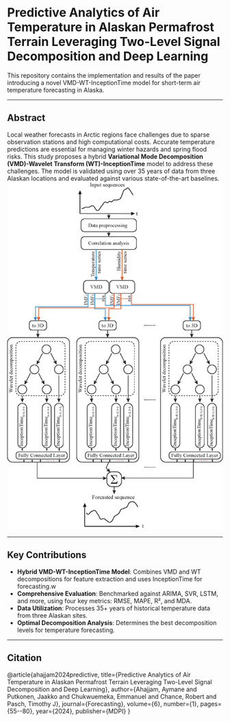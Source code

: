 # Predictive Analytics of Air Temperature in Alaskan Permafrost Terrain Leveraging Two-Level Signal Decomposition and Deep Learning

This repository contains the implementation and results of the paper introducing a novel VMD-WT-InceptionTime model for short-term air temperature forecasting in Alaska.

---

## Abstract

Local weather forecasts in Arctic regions face challenges due to sparse observation stations and high computational costs. Accurate temperature predictions are essential for managing winter hazards and spring flood risks. This study proposes a hybrid **Variational Mode Decomposition (VMD)-Wavelet Transform (WT)-InceptionTime** model to address these challenges. The model is validated using over 35 years of data from three Alaskan locations and evaluated against various state-of-the-art baselines.
![Multi-horizon forecasting of the temperature using VMD-WT-InceptionTime.](VMD-WT-InceptionTimev2.jpg "Multi-horizon forecasting of the temperature using VMD-WT-InceptionTime.")

---

## Key Contributions

- **Hybrid VMD-WT-InceptionTime Model**: Combines VMD and WT decompositions for feature extraction and uses InceptionTime for forecasting.w
- **Comprehensive Evaluation**: Benchmarked against ARIMA, SVR, LSTM, and more, using four key metrics: RMSE, MAPE, R², and MDA.
- **Data Utilization**: Processes 35+ years of historical temperature data from three Alaskan sites.
- **Optimal Decomposition Analysis**: Determines the best decomposition levels for temperature forecasting.

---

## Citation

@article{ahajjam2024predictive,
  title={Predictive Analytics of Air Temperature in Alaskan Permafrost Terrain Leveraging Two-Level Signal Decomposition and Deep Learning},
  author={Ahajjam, Aymane and Putkonen, Jaakko and Chukwuemeka, Emmanuel and Chance, Robert and Pasch, Timothy J},
  journal={Forecasting},
  volume={6},
  number={1},
  pages={55--80},
  year={2024},
  publisher={MDPI}
}